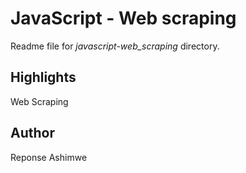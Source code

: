 # JavaScript - Web scraping

Readme file for _javascript-web_scraping_ directory.

## Highlights

Web Scraping

## Author

Reponse Ashimwe
